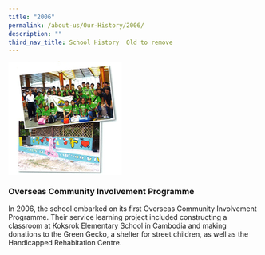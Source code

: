 ```yaml
---
title: "2006"
permalink: /about-us/Our-History/2006/
description: ""
third_nav_title: School History  Old to remove
---
```

<img src="/images/2006.jpg" style="width:45%" align="left">

<br clear="left">

### Overseas Community Involvement Programme

In 2006, the school embarked on its first Overseas Community Involvement Programme. Their service learning project included constructing a classroom at Koksrok Elementary School in Cambodia and making donations to the Green Gecko, a shelter for street children, as well as the Handicapped Rehabitation Centre.